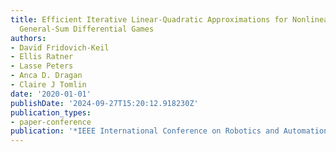 ```yaml
---
title: Efficient Iterative Linear-Quadratic Approximations for Nonlinear Multi-Player
  General-Sum Differential Games
authors:
- David Fridovich-Keil
- Ellis Ratner
- Lasse Peters
- Anca D. Dragan
- Claire J Tomlin
date: '2020-01-01'
publishDate: '2024-09-27T15:20:12.918230Z'
publication_types:
- paper-conference
publication: '*IEEE International Conference on Robotics and Automation (ICRA)*'
---
```


